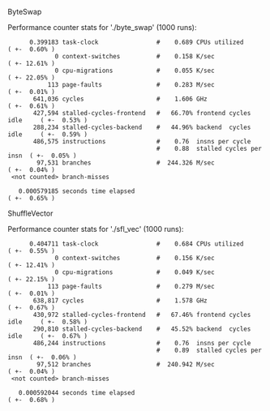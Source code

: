 ByteSwap

 Performance counter stats for './byte_swap' (1000 runs):

          0.399183 task-clock                #    0.689 CPUs utilized            ( +-  0.60% )
                 0 context-switches          #    0.158 K/sec                    ( +- 12.61% )
                 0 cpu-migrations            #    0.055 K/sec                    ( +- 22.05% )
               113 page-faults               #    0.283 M/sec                    ( +-  0.01% )
           641,036 cycles                    #    1.606 GHz                      ( +-  0.61% )
           427,594 stalled-cycles-frontend   #   66.70% frontend cycles idle     ( +-  0.53% )
           288,234 stalled-cycles-backend    #   44.96% backend  cycles idle     ( +-  0.59% )
           486,575 instructions              #    0.76  insns per cycle        
                                             #    0.88  stalled cycles per insn  ( +-  0.05% )
            97,531 branches                  #  244.326 M/sec                    ( +-  0.04% )
     <not counted> branch-misses           

       0.000579185 seconds time elapsed                                          ( +-  0.65% )

ShuffleVector

 Performance counter stats for './sfl_vec' (1000 runs):

          0.404711 task-clock                #    0.684 CPUs utilized            ( +-  0.55% )
                 0 context-switches          #    0.156 K/sec                    ( +- 12.41% )
                 0 cpu-migrations            #    0.049 K/sec                    ( +- 22.15% )
               113 page-faults               #    0.279 M/sec                    ( +-  0.01% )
           638,817 cycles                    #    1.578 GHz                      ( +-  0.67% )
           430,972 stalled-cycles-frontend   #   67.46% frontend cycles idle     ( +-  0.58% )
           290,810 stalled-cycles-backend    #   45.52% backend  cycles idle     ( +-  0.67% )
           486,244 instructions              #    0.76  insns per cycle        
                                             #    0.89  stalled cycles per insn  ( +-  0.06% )
            97,512 branches                  #  240.942 M/sec                    ( +-  0.04% )
     <not counted> branch-misses           

       0.000592044 seconds time elapsed                                          ( +-  0.68% )

